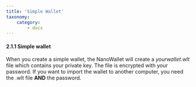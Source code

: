 ```yaml
---
title: 'Simple Wallet'
taxonomy:
    category:
        - docs
---
```


#### 2.1.1 Simple wallet
When you create a simple wallet, the NanoWallet will create a *yourwallet.wlt* file which contains your private key. The file is encrypted with your password. If you want to import the wallet to another computer, you need the .wlt file **AND** the password.